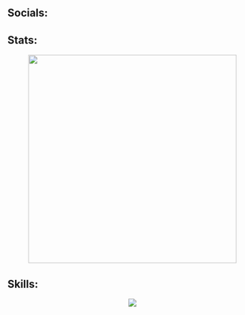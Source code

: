 ## Socials:

## Stats:
<p align="center">
    <a href=https://github.com/GitMocha><img width="420" src=https://github-readme-stats.vercel.app/api?username=GitMocha&count_private=true&show_icons=true&hide_border=true&theme=vue-dark><a>
</p>

## Skills:
<p align="center">
  <a href="https://skillicons.dev">
    <img src="https://skillicons.dev/icons?i=git,lua,cpp,react" />
  </a>
</p>
